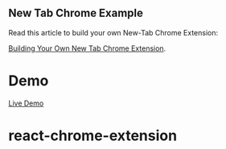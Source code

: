 ## New Tab Chrome Example

Read this article to build your own New-Tab Chrome Extension:

[Building Your Own New Tab Chrome Extension](https://web-highlights.com/blog/building-your-own-new-tab-chrome-extension/).

# Demo

[Live Demo](https://mariusbongarts.github.io/new-tab-chrome-extension/)




# react-chrome-extension

